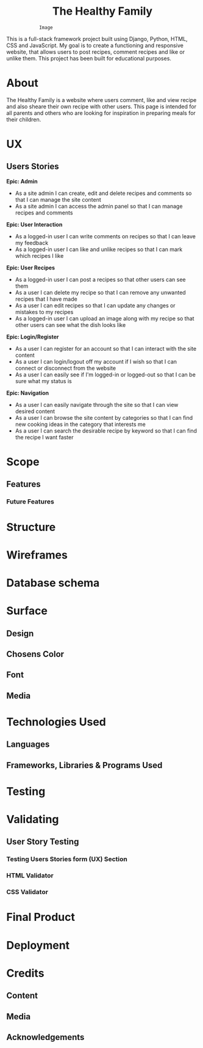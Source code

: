 
<h1 align="center">The Healthy Family</h1>

                Image

This is a full-stack framework project built using Django, Python, HTML, CSS and JavaScript. My goal is to create a functioning and responsive website, that allows users to post recipes, comment recipes and like or unlike them. This project has been built for educational purposes.

# About
The Healthy Family is a website where users comment, like and view recipe and also sheare their own recipe with other users.
This page is intended for all parents and others who are looking for inspiration in preparing meals for their children. 

#
# UX



## Users Stories 

**Epic: Admin**
- As a site admin I can create, edit and delete recipes and comments so that I can manage the site content
- As a site admin I can access the admin panel so that I can manage recipes and comments

**Epic: User Interaction**
- As a logged-in user I can write comments on recipes so that I can leave my feedback
- As a logged-in user I can like and unlike recipes so that I can mark which recipes I like

**Epic: User Recipes**
- As a logged-in user I can post a recipes so that other users can see them
- As a user I can delete my recipe so that I can remove any unwanted recipes that I have made
- As a user I can edit recipes so that I can update any changes or mistakes to my recipes
- As a logged-in user I can upload an image along with my recipe so that other users can see what the dish looks like

**Epic: Login/Register**
- As a user I can register for an account so that I can interact with the site content
- As a user I can login/logout off my account if I wish so that I can connect or disconnect from the website
- As a user I can easily see if I'm logged-in or logged-out so that I can be sure what my status is

**Epic: Navigation**
- As a user I can easily navigate through the site so that I can view desired content
- As a user I can browse the site content by categories so that I can find new cooking ideas in the category that interests me
- As a user I can search the desirable recipe by keyword so that I can find the recipe I want faster


#
# Scope 

## Features



### Future Features


#
# Structure



# Wireframes

# Database schema

# Surface

## Design 

## Chosens Color 

 

## Font 



## Media



# Technologies Used

## Languages 


## Frameworks, Libraries & Programs Used


# Testing


# Validating 


## User Story Testing

### **Testing Users Stories form (UX) Section**



### **HTML Validator** 




### **CSS Validator** 


# Final Product 


# Deployment



# Credits

## Content


## Media


## Acknowledgements





